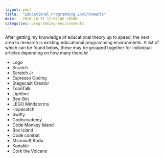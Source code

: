 ```yaml
---
layout: post
title:  "Educational Programming Environments"
date:   2016-10-31 12:02:00 +0100
categories: programming-environments
---
```


After getting my knowledge of educational theory up to speed, the next area to research is existing educational programming environments. A list of which can be found below, these may be grouped together for individual articles depending on how many there is!

- Logo
- Scratch
- Scratch Jr
- Espresso Coding
- Stagecast Creator
- ToonTalk
- Lightbot
- Bee-Bot
- LEGO Mindstorms
- Hopscotch
- Swifty
- Codeacademy
- Code Monkey Island
- Box Island
- Code combat
- Microsoft Kodu
- Kodable
- Cork the Volcano
